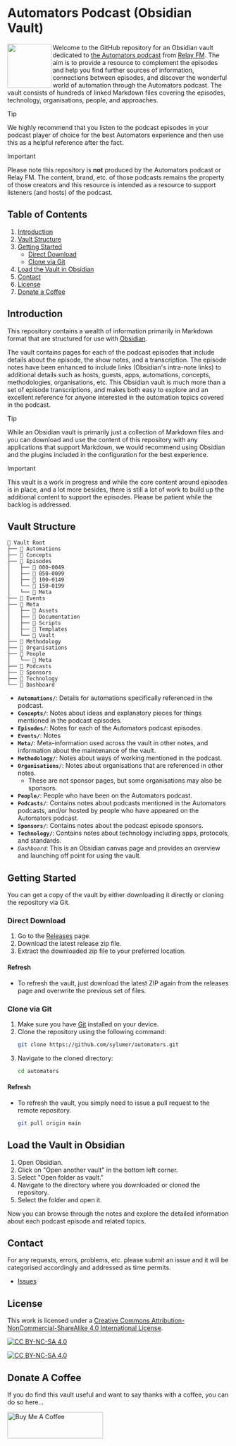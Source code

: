# Automators Podcast (Obsidian Vault)

<img align="left" width="100" height="100" src="https://relayfm.s3.amazonaws.com/uploads/broadcast/image_2x/44/automators_artwork.png">
Welcome to the GitHub repository for an Obsidian vault dedicated to <a href="https://www.relay.fm/automators">the Automators podcast</a> from <a href="https://www.relay.fm">Relay FM</a>.  The aim is to provide a resource to complement the episodes and help you find further sources of information, connections between episodes, and discover the wonderful world of automation through the Automators podcast. The vault consists of hundreds of linked Markdown files covering the episodes, technology, organisations, people, and approaches.

<span style="clear: both"></span>

> [!TIP]
> We highly recommend that you listen to the podcast episodes in your podcast player of choice for the best Automators experience and then use this as a helpful reference after the fact.

> [!IMPORTANT]  
> Please note this repository is **not** produced by the Automators podcast or Relay FM. The content, brand, etc. of those podcasts remains the property of those creators and this resource is intended as a resource to support listeners (and hosts) of the podcast.


## Table of Contents

1. [Introduction](#introduction)
2. [Vault Structure](#vault-structure)
3. [Getting Started](#getting-started)
    - [Direct Download](#direct-download)
    - [Clone via Git](#clone-via-git)
4. [Load the Vault in Obsidian](#load-the-vault-in-obsidian)
5. [Contact](#contact)
6. [License](#license)
7. [Donate a Coffee](#donate-a-coffee)


## Introduction

This repository contains a wealth of information primarily in Markdown format that are structured for use with [Obsidian](https://obsidian.md). 

The vault contains pages for each of the podcast episodes that include details about the episode, the show notes, and a transcription.  The episode notes have been enhanced to include links (Obsidian's intra-note links) to additional details such as hosts, guests, apps, automations, concepts, methodologies, organisations, etc. This Obsidian vault is much more than a set of episode transcriptions, and makes both easy to explore and an excellent reference for anyone interested in the automation topics covered in the podcast.

> [!TIP]
> While an Obsidian vault is primarily just a collection of Markdown files and you can download and use the content of this repository with any applications that support Markdown, we would recommend using Obsidian and the plugins included in the configuration for the best experience.

> [!IMPORTANT]  
> This vault is a work in progress and while the core content around episodes is in place, and a lot more besides, there is still a lot of work to build up the additional content to support the episodes. Please be patient while the backlog is addressed.
> 

## Vault Structure

```
📂 Vault Root
├── 📁 Automations
├── 📁 Concepts
├── 📁 Episodes
│   ├── 📁 000-0049
│   ├── 📁 050-0099
│   ├── 📁 100-0149
│   └── 📁 150-0199
│   └── 📁 Meta
├── 📁 Events
├── 📁 Meta
│   ├── 📁 Assets
│   ├── 📁 Documentation
│   ├── 📁 Scripts
│   ├── 📁 Templates
│   └── 📁 Vault
├── 📁 Methodology
├── 📁 Organisations
├── 📁 People
│   └── 📁 Meta
├── 📁 Podcasts
├── 📁 Sponsors
├── 📁 Technology
└── 🚀 Dashboard
```

- **`Automations/`**: Details for automations specifically referenced in the podcast.
- **`Concepts/`**: Notes about ideas and explanatory pieces for things mentioned in the podcast episodes.
- **`Episodes/`**: Notes for each of the Automators podcast episodes.
- **`Events/`**: Notes 
- **`Meta/`**: Meta-information used across the vault in other notes, and information about the maintenance of the vault.
- **`Methodology/`**: Notes about ways of working mentioned in the podcast.
- **`Organisations/`**: Notes about organisations that are referenced in other notes.
	- These are not sponsor pages, but some organisations may also be sponsors.
- **`People/`**: People who have been on the Automators podcast.
- **`Podcasts/`**: Contains notes about podcasts mentioned in the Automators podcasts, and/or hosted by people who have appeared on the Automators podcast.
- **`Sponsors/`**: Contains notes about the podcast episode sponsors.
- **`Technology/`**: Contains notes about technology including apps, protocols, and standards.
- *`Dashboard`*: This is an Obsidian canvas page and provides an overview and launching off point for using the vault.



## Getting Started

You can get a copy of the vault by either downloading it directly or cloning the repository via Git.

### Direct Download

1. Go to the [Releases](https://github.com/sylumer/automators/releases) page.
2. Download the latest release zip file.
3. Extract the downloaded zip file to your preferred location.

#### Refresh
- To refresh the vault, just download the latest ZIP again from the releases page and overwrite the previous set of files.

### Clone via Git

1. Make sure you have [Git](https://git-scm.com/downloads) installed on your device.
2. Clone the repository using the following command:
    ```bash
    git clone https://github.com/sylumer/automators.git
    ```
3. Navigate to the cloned directory:
    ```bash
    cd automators
    ```

#### Refresh
- To refresh the vault, you simply need to issue a pull request to the remote repository.  
    ```bash
    git pull origin main
    ```

## Load the Vault in Obsidian

1. Open Obsidian.
2. Click on "Open another vault" in the bottom left corner.
3. Select "Open folder as vault."
4. Navigate to the directory where you downloaded or cloned the repository.
5. Select the folder and open it.

Now you can browse through the notes and explore the detailed information about each podcast episode and related topics.


## Contact

For any requests, errors, problems, etc. please submit an issue and it will be categorised accordingly and addressed as time permits.

- [Issues](https://github.com/sylumer/automators/issues)


## License
This work is licensed under a [Creative Commons Attribution-NonCommercial-ShareAlike 4.0 International License](http://creativecommons.org/licenses/by-nc-sa/4.0/).

[![CC BY-NC-SA 4.0](https://img.shields.io/badge/License-CC%20BY--NC--SA%204.0-lightgrey.svg)](http://creativecommons.org/licenses/by-nc-sa/4.0/)

[![CC BY-NC-SA 4.0](https://licensebuttons.net/l/by-nc-sa/4.0/88x31.png)](http://creativecommons.org/licenses/by-nc-sa/4.0/)


## Donate A Coffee
If you do find this vault useful and want to say thanks with a coffee, you can do so here...

<a href="https://www.buymeacoffee.com/sylumer" target="_blank"><img src="https://cdn.buymeacoffee.com/buttons/v2/default-yellow.png" alt="Buy Me A Coffee" style="height: 60px !important;width: 217px !important;" ></a>
